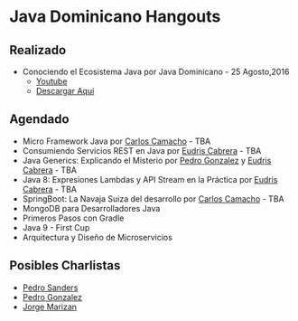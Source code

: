 # Java  Dominicano Hangouts

## Realizado
* Conociendo el Ecosistema Java por Java Dominicano - 25 Agosto,2016
  * [Youtube](https://youtu.be/mNwUMLwq4TQ?list=PLh4k7EswYO0QpqYLy47T0E3v_OVCR9dv2) 
  * [Descargar Aquí](slides/EcosistemaJava.pdf)


## Agendado

* Micro Framework Java por [Carlos Camacho](https://github.com/vacax) - TBA
* Consumiendo Servicios REST en Java por [Eudris Cabrera](https://github.com/ecabrerar) - TBA
* Java Generics: Explicando el Misterio por [Pedro Gonzalez](https://www.linkedin.com/in/pedro-gonzalez-7bb41516/es) y [Eudris Cabrera](https://github.com/ecabrerar) - TBA
* Java 8: Expresiones Lambdas y API Stream en la Práctica por [Eudris Cabrera](https://github.com/ecabrerar) - TBA
* SpringBoot: La Navaja Suiza del desarrollo por [Carlos Camacho](https://github.com/vacax) - TBA
* MongoDB para Desarrolladores Java 
* Primeros Pasos con Gradle 
* Java 9 - First Cup
* Arquitectura y Diseño de Microservicios



## Posibles Charlistas 
* [Pedro Sanders](https://github.com/psanders) 
* [Pedro Gonzalez](https://www.linkedin.com/in/pedro-gonzalez-7bb41516/es) 
* [Jorge Marizan](https://www.linkedin.com/in/javaninja)

